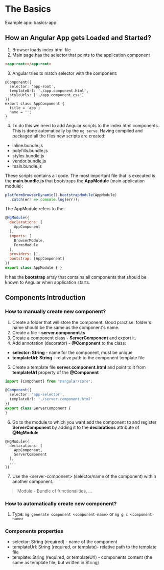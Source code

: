 # The Basics

Example app: basics-app

## How an Angular App gets Loaded and Started?

1. Browser loads index.html file
2. Main page has the selector that points to the application component

  ```html
  <app-root></app-root>
  ```

3. Angular tries to match selector with the component:

  ```text
  @Component({
    selector: 'app-root',
    templateUrl: './app.component.html',
    styleUrls: ['./app.component.css']
  })
  export class AppComponent {
    title = 'app';
    name = '';
  }
  ```

4. To do this we need to add Angular scripts to the index.html components. This is done automatically by the `ng serve`. Having compiled and packaged all the files new scripts are created:
  
  * inline.bundle.js 
  * polyfills.bundle.js
  * styles.bundle.js
  * vendor.bundle.js
  * main.bundle.js
  

These scripts contains all code. The most important file that is executed is the **main.bundle.js** that bootstraps the **AppModule** (main application module):

```js
platformBrowserDynamic().bootstrapModule(AppModule)
  .catch(err => console.log(err));
``` 

The AppModule refers to the:

```js
@NgModule({
  declarations: [
    AppComponent
  ],
  imports: [
    BrowserModule,
    FormsModule
  ],
  providers: [],
  bootstrap: [AppComponent]
})
export class AppModule { }
```

It has the **bootstrap** array that contains all components that should be known to Angular when application starts.

## Components Introduction

### How to manually create new component?

1. Create a folder that will store the component. Good practise: folder's name should be the same as the component's name.
2. Create a file - **server.component.ts**
3. Create a component class - **ServerComponent** and export it.
4. Add annotation (decorator) - **@Component** to the class:
  * **selector: String** - name for the component, must be unique
  * **templateUrl: String** - relative path to the component template file
5. Create a template file **server.component.html** and point to it from **templateUrl** property of the **@Component**

```typescript
import {Component} from "@angular/core";

@Component({
  selector: 'app-selector',
  templateUrl: './server.component.html'
})
export class ServerComponent {
}
```

6. Go to the module to which you want add the component to and register **ServerComponent** by adding it to the **declarations** attribute of **@NgModule**

```text
@NgModule({
  declarations: [
    AppComponent,
    ServerComponent
  ],
  ...
})
```

7. Use the \<server-component> (selector/name of the component) within another component.

> Module - Bundle of functionalities, ...

### How to automatically create new component?

1. Type: ``ng generate component <component-name>`` or ``ng g c <component-name>``

### Components properties

* selector: String (required) - name of the component
* templateUrl: String (required, or template)- relative path to the template file
* template: String (required, or templateUrl) - components content (the same as template file, but written in String)
